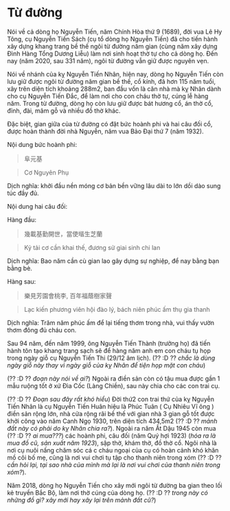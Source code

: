 # Từ đường

Nói về cả dòng họ Nguyễn Tiến, năm Chính Hòa thứ 9 (1689), đời vua Lê Hy Tông, cụ Nguyễn Tiến Sách (cụ tổ dòng họ Nguyễn Tiến) đã cho tiến hành xây dựng khang trang bề thế ngôi từ đường năm gian (cùng năm xây dựng Đình Hàng Tổng Dương Liễu) làm nơi sinh hoạt thờ tự cho cả dòng họ. Đến nay (năm 2020, sau 331 năm), ngôi từ đường vẫn giữ được nguyên vẹn.

Nói về nhánh của kỵ Nguyễn Tiến Nhân, hiện nay, dòng họ Nguyễn Tiến còn lưu giữ được ngôi từ đường năm gian bề thế, cổ kính, đã hơn 115 năm tuổi, xây trên diện tích khoảng 288m2, ban đầu vốn là căn nhà mà kỵ Nhân dành cho cụ Nguyễn Tiến Đắc, để làm nơi cho con cháu thờ tự, cúng lễ hàng năm. Trong từ đường, dòng họ còn lưu giữ được bát hương cổ, án thờ cổ, đỉnh, đài, mâm gỗ và nhiều đồ thờ khác.

Đặc biệt, gian giữa của từ đường có đặt bức hoành phi và hai câu đối cổ, được hoàn thành đời nhà Nguyễn, năm vua Bảo Đại thứ 7 (năm 1932).

Nội dung bức hoành phi:

> 阜元基

> Cơ Nguyên Phụ

Dịch nghĩa: khởi đầu nền móng cơ bản bền vững lâu dài to lớn dồi dào sung túc đầy đủ.

Nội dung hai câu đối:

Hàng đầu:

> 幾載基勤開世，當使堦生芝蘭

> Kỷ tải cơ cần khai thế, đương sử giai sinh chi lan

Dịch nghĩa: Bao năm cần cù gian lao gây dựng sự nghiệp, để nay bằng bạn bằng bè.

Hàng sau:

> 樂見芳園會桃李, 百年福蔭樹家聲

> Lạc kiến phương viên hội đào lý, bách niên phúc ấm thụ gia thanh

Dịch nghĩa: Trăm năm phúc ấm để lại tiếng thơm trong nhà, vui thấy vườn thơm đông đủ cháu con.

Sau 94 năm, đến năm 1999, ông Nguyễn Tiến Thành (trưởng họ) đã tiến hành tôn tạo khang trang sạch sẽ để hàng năm anh em con cháu tụ họp trong ngày giỗ cụ Nguyễn Tiến Thi (29/12 âm lịch). (?? :D ?? _chắc là dùng ngày giỗ này thay vì ngày giỗ của kỵ Nhân để tiện họp mặt con cháu_)

(?? :D ?? _đoạn này nói về ai?_) Ngoài ra điền sản còn có tậu mua được gần 1 mẫu ruộng tốt ở xứ Đìa Cốc (Làng Chiền), sau này chia cho các con trai cụ.

(?? :D ?? _Đoạn sau đây rất khó hiểu_) Đời thứ2 con trai thứ của kỵ Nguyễn Tiến Nhân là cụ Nguyễn Tiến Huân hiệu là Phúc Tuân ( Cụ Nhiêu Vĩ ông ) điền sản rộng lớn, nhà cửa rộng rãi bề thế với gian nhà 3 gian gỗ tốt được khởi công vào năm Canh Ngọ 1930, trên diện tích 434,5m2 (?? :D ?? _mảnh đất này có phải do kỵ Nhân chia ra?_). Ngoài ra năm Ất Dậu 1945 còn mua (?? :D ?? _ai mua???_) các hoành phi, câu đối (năm Quý hợi 1923) (_hóa ra là mua đồ cũ, sản xuất năm 1923_), sập thờ, khám thờ, đồ thờ cổ. Ngôi nhà là nơi cụ nuôi nấng chăm sóc cá c cháu ngoại của cụ có hoàn cảnh khó khăn mồ côi bố mẹ, cũng là nơi vui chơi tụ tập cho thanh niên trong xóm (?? :D ?? _cần hỏi lại, tại sao nhà của mình mà lại là nơi vui chơi của thanh niên trong xóm?_).

Năm 2018, dòng họ Nguyễn Tiến cho xây mới ngôi từ đường ba gian theo lối kẻ truyền Bắc Bộ, làm nơi thờ cúng của dòng họ. (?? :D ?? _trong này có những đồ gì? xây mới hay xây lại trên mảnh đất cũ?_)
